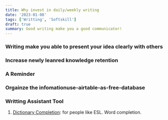```yaml
---
title: Why invest in daily/weekly writing
date: '2023-01-08'
tags: ['Writting', 'Softskill']
draft: true
summary: Good writing make you a good communicator!
---
```


### Writing make you able to present your idea clearly with others

### Increase newly leanred knowledge retention

### A Reminder

### Orgainze the infomationuse-airtable-as-free-database

### Writting Assistant Tool

1. [Dictionary Completion](https://github.com/yzhang-gh/vscode-dic-completion): for people like ESL. Word completion.

